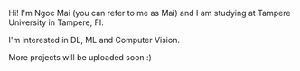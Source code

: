 Hi! I'm Ngoc Mai (you can refer to me as Mai) and I am studying at Tampere University in Tampere, FI. 

I'm interested in DL, ML and Computer Vision.

More projects will be uploaded soon :) 
